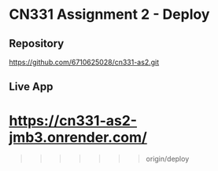 # CN331 Assignment 2 - Deploy
## Repository
https://github.com/6710625028/cn331-as2.git

## Live App
https://cn331-as2-jmb3.onrender.com/
=======
>>>>>>> origin/deploy
